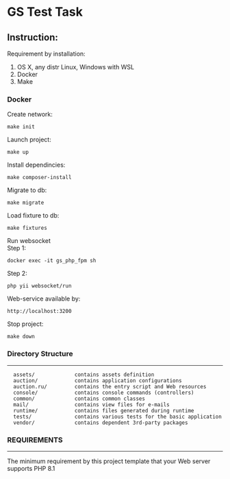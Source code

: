 # GS Test Task

## Instruction:
Requirement by installation:
1. OS X, any distr Linux, Windows with WSL
2. Docker
3. Make

### Docker
Create network:
~~~
make init
~~~

Launch project:
~~~
make up
~~~

Install dependincies:
~~~
make composer-install
~~~
Migrate to db:
~~~
make migrate
~~~

Load fixture to db:
~~~
make fixtures
~~~

Run websocket <br/>
Step 1:
~~~
docker exec -it gs_php_fpm sh
~~~
Step 2:
~~~
php yii websocket/run
~~~


Web-service available by:
~~~
http://localhost:3200
~~~

Stop project:
~~~
make down
~~~

### Directory Structure

-------------------

      assets/             contains assets definition
      auction/            contains application configurations
      auction.ru/         contains the entry script and Web resources
      console/            contains console commands (controllers)
      common/             contains common classes
      mail/               contains view files for e-mails
      runtime/            contains files generated during runtime
      tests/              contains various tests for the basic application
      vendor/             contains dependent 3rd-party packages

### REQUIREMENTS

------------

The minimum requirement by this project template that your Web server supports PHP 8.1
